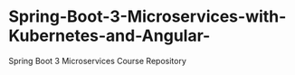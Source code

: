 # Spring-Boot-3-Microservices-with-Kubernetes-and-Angular-
Spring Boot 3 Microservices Course Repository
